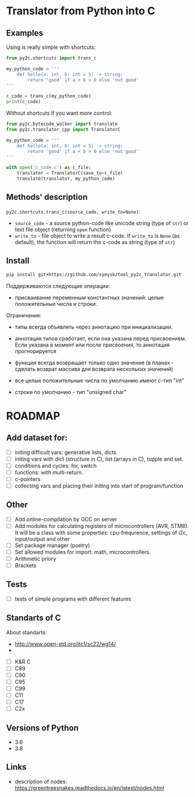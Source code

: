 # Translator from Python into C 

## Examples

Using is really simple with shortcuts:

```python
from py2c.shortcuts import trans_c

my_python_code = '''
    def hello(a: int, b: int = 5) -> string:
        return 'good' if a + b > 0 else 'not good'
'''

c_code = trans_c(my_python_code)
print(c_code)
```

Without shortcuts if you want more control:

```python
from py2c.bytecode_walker import translate
from py2c.translator_cpp import TranslatorC

my_python_code = '''
    def hello(a: int, b: int = 5) -> string:
        return 'good' if a + b > 0 else 'not good'
'''

with open('c_code.c') as c_file:
    translator = TranslatorC(save_to=c_file)
    translate(translator, my_python_code)
```

## Methods' description

`py2c.shortcuts.trans_c(source_code, write_to=None)`:
- `source_code` - a source python-code like unicode string (type of `str`) or text file object (returning `open` function)
- `write_to` - file object to write a result c-code. If `write_to` is `None` (as default), the function will return the c-code as string (type of `str`)

## Install

```bash
pip install git+https://github.com/syeysk/tool_py2c_translator.git
```

Поддерживаются следующие операции:
- присваивание переменным константных значений: целые положительные числа и строки.

Ограничения:
- типы всегда объявлять через аннотацию при инициализации.
- аннотация типов сработает, если она указана перед присвоением. Если указана в момент или после присвоения, то аннотация прогнорируется
- функция всегда возвращает только одно значение (в планах - сделать возврат массива для возврата нескольких значений)

- все целые положительные числа по умолчанию имеют c-тип "int"
- строки по умолчанию - тип "unsigned char"

# ROADMAP

## Add dataset for:
- [ ] initing difficult vars: generative lists, dicts
- [ ] initing vars with dict (structure in C), list (arrays in C), tupple and set.
- [ ] conditions and cycles: for, switch
- [ ] functions: with multi-return.
- [ ] c-pointers
- [ ] collecting vars and placing their initing into start of program/function

## Other

- [ ] Add online-compilation by GCC on server
- [ ] Add modules for calculating registers of microcontrollers (AVR, STM8). It will be a class with some properties: cpu-frequrence, settings of i2c, input/output and other
- [ ] Set package manager (poetry)
- [ ] Set allowed modules for import: math, microcontrollers.
- [ ] Arithmetic priory
- [ ] Brackets

## Tests
- [ ] tests of simple programs with different features

## Standarts of C

About standarts:
- http://www.open-std.org/jtc1/sc22/wg14/
- 

- [ ] K&R C
- [ ] C89
- [ ] C90
- [ ] C95
- [ ] C99
- [ ] C11
- [ ] C17
- [ ] C2x

## Versions of Python

- 3.6
- 3.8

## Links

- description of nodes: https://greentreesnakes.readthedocs.io/en/latest/nodes.html